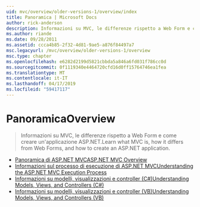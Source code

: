 ```yaml
---
uid: mvc/overview/older-versions-1/overview/index
title: Panoramica | Microsoft Docs
author: rick-anderson
description: Informazioni su MVC, le differenze rispetto a Web Form e come creare un'applicazione ASP.NET.
ms.author: riande
ms.date: 09/28/2011
ms.assetid: ccca4b85-2f32-4d81-9ae5-a876f84497a7
msc.legacyurl: /mvc/overview/older-versions-1/overview
msc.type: chapter
ms.openlocfilehash: e6282d2199d5821cbbda5a846a6fd031f786cc0d
ms.sourcegitcommit: 0f1119340e4464720cfd16d0ff15764746ea1fea
ms.translationtype: MT
ms.contentlocale: it-IT
ms.lasthandoff: 04/17/2019
ms.locfileid: "59417117"
---
```

# <a name="overview"></a><span data-ttu-id="571a1-103">Panoramica</span><span class="sxs-lookup"><span data-stu-id="571a1-103">Overview</span></span>

> <span data-ttu-id="571a1-104">Informazioni su MVC, le differenze rispetto a Web Form e come creare un'applicazione ASP.NET.</span><span class="sxs-lookup"><span data-stu-id="571a1-104">Learn what MVC is, how it differs from Web Forms, and how to create an ASP.NET application.</span></span>


- [<span data-ttu-id="571a1-105">Panoramica di ASP.NET MVC</span><span class="sxs-lookup"><span data-stu-id="571a1-105">ASP.NET MVC Overview</span></span>](asp-net-mvc-overview.md)
- [<span data-ttu-id="571a1-106">Informazioni sul processo di esecuzione di ASP.NET MVC</span><span class="sxs-lookup"><span data-stu-id="571a1-106">Understanding the ASP.NET MVC Execution Process</span></span>](understanding-the-asp-net-mvc-execution-process.md)
- [<span data-ttu-id="571a1-107">Informazioni su modelli, visualizzazioni e controller (C#)</span><span class="sxs-lookup"><span data-stu-id="571a1-107">Understanding Models, Views, and Controllers (C#)</span></span>](understanding-models-views-and-controllers-cs.md)
- [<span data-ttu-id="571a1-108">Informazioni su modelli, visualizzazioni e controller (VB)</span><span class="sxs-lookup"><span data-stu-id="571a1-108">Understanding Models, Views, and Controllers (VB)</span></span>](understanding-models-views-and-controllers-vb.md)
